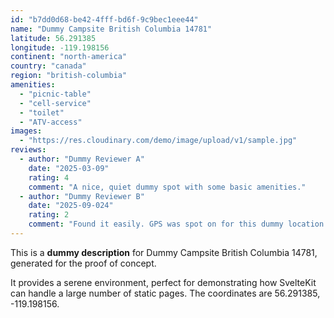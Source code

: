 ```yaml
---
id: "b7dd0d68-be42-4fff-bd6f-9c9bec1eee44"
name: "Dummy Campsite British Columbia 14781"
latitude: 56.291385
longitude: -119.198156
continent: "north-america"
country: "canada"
region: "british-columbia"
amenities:
  - "picnic-table"
  - "cell-service"
  - "toilet"
  - "ATV-access"
images:
  - "https://res.cloudinary.com/demo/image/upload/v1/sample.jpg"
reviews:
  - author: "Dummy Reviewer A"
    date: "2025-03-09"
    rating: 4
    comment: "A nice, quiet dummy spot with some basic amenities."
  - author: "Dummy Reviewer B"
    date: "2025-09-024"
    rating: 2
    comment: "Found it easily. GPS was spot on for this dummy location."
---
```


This is a **dummy description** for Dummy Campsite British Columbia 14781, generated for the proof of concept.

It provides a serene environment, perfect for demonstrating how SvelteKit can handle a large number of static pages. The coordinates are 56.291385, -119.198156.

